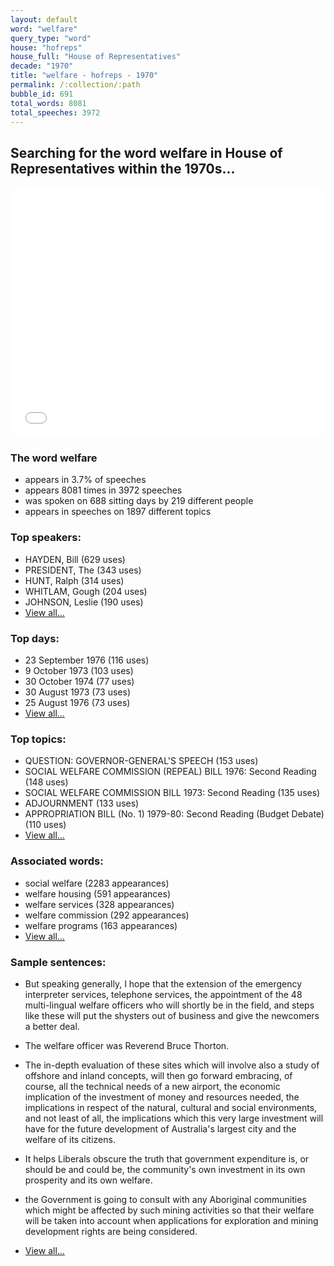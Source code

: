 ```yaml
---
layout: default
word: "welfare"
query_type: "word"
house: "hofreps"
house_full: "House of Representatives"
decade: "1970"
title: "welfare - hofreps - 1970"
permalink: /:collection/:path
bubble_id: 691
total_words: 8081
total_speeches: 3972
---
```



## Searching for the word **welfare** in House of Representatives within the 1970s...

<iframe width="100%" height="400" frameborder="0" scrolling="no" src="//plot.ly/~wragge/691.embed"></iframe>

### The word **welfare**

* appears in 3.7% of speeches
* appears 8081 times in 3972 speeches
* was spoken on 688 sitting days by 219 different people
* appears in speeches on 1897 different topics

### Top speakers:

* HAYDEN, Bill (629 uses)
* PRESIDENT, The (343 uses)
* HUNT, Ralph (314 uses)
* WHITLAM, Gough (204 uses)
* JOHNSON, Leslie (190 uses)
* [View all...](speakers/)


### Top days:

* 23 September 1976 (116 uses)
* 9 October 1973 (103 uses)
* 30 October 1974 (77 uses)
* 30 August 1973 (73 uses)
* 25 August 1976 (73 uses)
* [View all...](days/)


### Top topics:

* QUESTION: GOVERNOR-GENERAL'S SPEECH (153 uses)
* SOCIAL WELFARE COMMISSION (REPEAL) BILL 1976: Second Reading (148 uses)
* SOCIAL WELFARE COMMISSION BILL 1973: Second Reading (135 uses)
* ADJOURNMENT (133 uses)
* APPROPRIATION BILL (No. 1) 1979-80: Second Reading (Budget Debate) (110 uses)
* [View all...](topics/)


### Associated words:

* social welfare (2283 appearances)
* welfare housing (591 appearances)
* welfare services (328 appearances)
* welfare commission (292 appearances)
* welfare programs (163 appearances)
* [View all...](collocations/)


### Sample sentences:

* But speaking generally, I hope that the extension of the emergency interpreter services, telephone services, the appointment of the 48 multi-lingual <span class="highlight">welfare</span> officers who will shortly be in the field, and steps like these will put the shysters out of business and give the newcomers a better deal.

* The <span class="highlight">welfare</span> officer was Reverend Bruce Thorton.

* The in-depth evaluation of these sites which will involve also a study of offshore and inland concepts, will then go forward embracing, of course, all the technical needs of a new airport, the economic implication of the investment of money and resources needed, the implications in respect of the natural, cultural and social environments, and not least of all, the implications which this very large investment will have for the future development of Australia's largest city and the <span class="highlight">welfare</span> of its citizens.

* It helps Liberals obscure the truth that government expenditure is, or should be and could be, the community's own investment in its own prosperity and its own <span class="highlight">welfare</span>.

* the Government is going to consult with any Aboriginal communities which might be affected by such mining activities so that their <span class="highlight">welfare</span> will be taken into account when applications for exploration and mining development rights are being considered.

* [View all...](contexts/)
